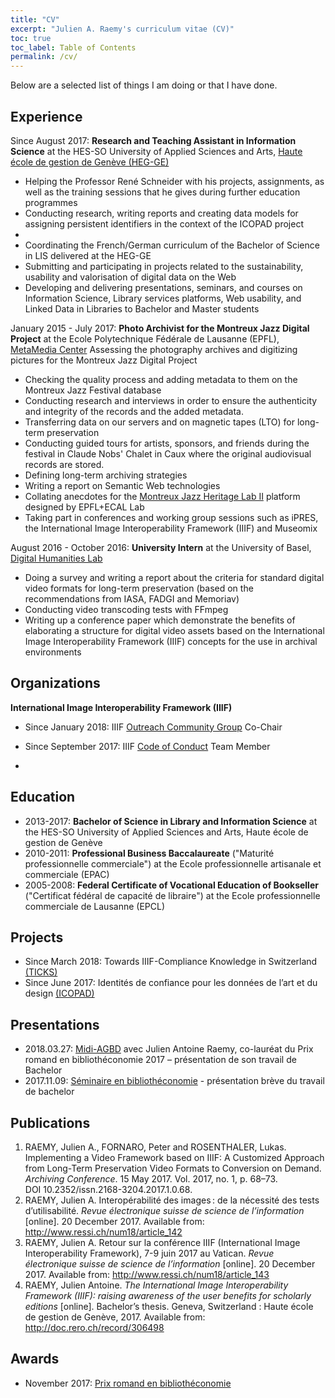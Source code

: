```yaml
---
title: "CV"
excerpt: "Julien A. Raemy's curriculum vitae (CV)"
toc: true
toc_label: Table of Contents
permalink: /cv/
---
```


Below are a selected list of things I am doing or that I have done.

## Experience

Since August 2017: **Research and Teaching Assistant in Information Science** at the HES-SO University of Applied Sciences and Arts, [Haute école de gestion de Genève (HEG-GE)][heg]
- Helping the Professor René Schneider with his projects, assignments, as well as the training sessions that he gives during further education programmes
- Conducting research, writing reports and creating data models for assigning persistent identifiers in the context of the ICOPAD project
- 
- Coordinating the French/German curriculum of the Bachelor of Science in LIS delivered at the HEG-GE
- Submitting and participating in projects related to the sustainability, usability and valorisation of digital data on the Web
- Developing and delivering presentations, seminars, and courses on Information Science, Library services platforms, Web usability, and Linked Data in Libraries to Bachelor and Master students

January 2015 - July 2017: **Photo Archivist for the Montreux Jazz Digital Project** at the Ecole Polytechnique Fédérale de Lausanne (EPFL), [MetaMedia Center][mmc]
Assessing the photography archives and digitizing pictures for the Montreux Jazz Digital Project
- Checking the quality process and adding metadata to them on the Montreux Jazz Festival database
- Conducting research and interviews in order to ensure the authenticity and integrity of the records and the added metadata.
- Transferring data on our servers and on magnetic tapes (LTO) for long-term preservation
- Conducting guided tours for artists, sponsors, and friends during the festival in Claude Nobs' Chalet in Caux where the original audiovisual records are stored.
- Defining long-term archiving strategies
- Writing a report on Semantic Web technologies
- Collating anecdotes for the [Montreux Jazz Heritage Lab II][mjhl] platform designed by EPFL+ECAL Lab
- Taking part in conferences and working group sessions such as iPRES, the International Image Interoperability Framework (IIIF) and Museomix

August 2016 - October 2016: **University Intern** at the University of Basel, [Digital Humanities Lab][dhlab]
- Doing a survey and writing a report about the criteria for standard digital video formats for long-term preservation (based on the recommendations from IASA, FADGI and Memoriav)
- Conducting video transcoding tests with FFmpeg
- Writing up a conference paper which demonstrate the benefits of elaborating a structure for digital video assets based on the International Image Interoperability Framework (IIIF) concepts for the use in archival environments

## Organizations

**International Image Interoperability Framework (IIIF)**
- Since January 2018: IIIF [Outreach Community Group][outreach] Co-Chair
- Since September 2017: IIIF [Code of Conduct][coc] Team Member

- 

## Education

- 2013-2017: **Bachelor of Science in Library and Information Science** at the HES-SO University of Applied Sciences and Arts, Haute école de gestion de Genève
- 2010-2011: **Professional Business Baccalaureate** ("Maturité professionnelle commerciale") at the Ecole professionnelle artisanale et commerciale (EPAC)
- 2005-2008: **Federal Certificate of Vocational Education of Bookseller** ("Certificat fédéral de capacité de libraire") at the Ecole professionnelle commerciale de Lausanne (EPCL)

## Projects

- Since March 2018: Towards IIIF-Compliance Knowledge in Switzerland [(TICKS)][ticks]
- Since June 2017: Identités de confiance pour les données de l’art et du design [(ICOPAD)][icopad]

## Presentations

- 2018.03.27: [Midi-AGBD][midi-agbd] avec Julien Antoine Raemy, co-lauréat du Prix romand en bibliothéconomie 2017 – présentation de son travail de Bachelor
- 2017.11.09: [Séminaire en bibliothéconomie][seminaire] - présentation brève du travail de bachelor


## Publications

1. RAEMY, Julien A., FORNARO, Peter and ROSENTHALER, Lukas. Implementing a Video Framework based on IIIF: A Customized Approach from Long-Term Preservation Video Formats to Conversion on Demand. *Archiving Conference*. 15 May 2017. Vol. 2017, no. 1, p. 68–73. DOI 10.2352/issn.2168-3204.2017.1.0.68. 
2. RAEMY, Julien A. Interopérabilité des images : de la nécessité des tests d’utilisabilité. *Revue électronique suisse de science de l’information* [online]. 20 December 2017. Available from: http://www.ressi.ch/num18/article_142
3. RAEMY, Julien A. Retour sur la conférence IIIF (International Image Interoperability Framework), 7-9 juin 2017 au Vatican. *Revue électronique suisse de science de l’information* [online]. 20 December 2017. Available from: http://www.ressi.ch/num18/article_143
4. RAEMY, Julien Antoine. *The International Image Interoperability Framework (IIIF): raising awareness of the user benefits for scholarly editions* [online]. Bachelor’s thesis. Geneva, Switzerland : Haute école de gestion de Genève, 2017. Available from: http://doc.rero.ch/record/306498



## Awards

- November 2017: [Prix romand en bibliothéconomie][romand]


[midi-agbd]: https://www.agbd.ch/wp-content/uploads/JARaemy_IIIF_pr%C3%A9sentation-min.pdf
[romand]: https://www.agbd.ch/prix-romand-en-bibliotheconomie/
[seminaire]: https://www.slideshare.net/JulienARaemy/prsentation-brve-de-iiif-et-du-travail-de-bachelor-sminaire-en-bibliothconomie-hegge
[coc]: http://iiif.io/event/conduct/
[outreach]: http://iiif.io/community/groups/outreach/
[heg]: https://www.hesge.ch/heg/
[mmc]: https://metamedia.epfl.ch/
[mjhl]: http://www.epfl-ecal-lab.ch/work/montreux-jazz-heritage-lab-ii/
[dhlab]: http://dhlab.unibas.ch/
[icopad]: http://campus.hesge.ch/id_bilingue/projekte/icopad/index_fr.asp
[ticks]: http://campus.hesge.ch/id_bilingue/projekte/ticks/index_fr.asp